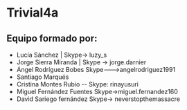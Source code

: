 # Trivial4a
## Equipo formado por: 

* Lucía Sánchez | Skype-> luzy_s
* Jorge Sierra Miranda | Skype → jorge.darnier
* Ángel Rodríguez Bobes Skype--->angelrodriguez1991
* Santiago Marqués
* Cristina Montes Rubio -- Skype: rinayusuri
* Miguel Fernández Fuentes  Skype->miguel.fernandez160
* David Sariego fernández Skype-> neverstopthemassacre

